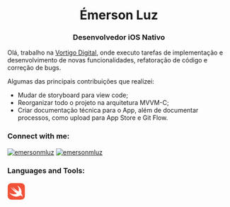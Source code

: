 <h1 align="center">Émerson Luz</h1>
<h3 align="center">Desenvolvedor iOS Nativo</h3>

Olá, trabalho na [Vortigo Digital](https://www.instagram.com/vortigo.digital/), onde executo tarefas de implementação e desenvolvimento de novas funcionalidades, refatoração de código e correção de bugs.

Algumas das principais contribuições que realizei:

-  Mudar de storyboard para view code;
-  Reorganizar todo o projeto na arquitetura MVVM-C;
-  Criar documentação técnica para o App, além de documentar processos, como upload para App Store e Git Flow. 

<h3 align="left">Connect with me:</h3>
<p align="left">
<a href="https://linkedin.com/in/emersonmluz" target="blank"><img align="center" src="https://raw.githubusercontent.com/rahuldkjain/github-profile-readme-generator/master/src/images/icons/Social/linked-in-alt.svg" alt="emersonmluz" height="30" width="40" /></a>
<a href="https://instagram.com/emersonmluz" target="blank"><img align="center" src="https://raw.githubusercontent.com/rahuldkjain/github-profile-readme-generator/master/src/images/icons/Social/instagram.svg" alt="emersonmluz" height="30" width="40" /></a>
</p>

<h3 align="left">Languages and Tools:</h3>
<p <a href="https://developer.apple.com/swift/" target="_blank" rel="noreferrer"> <img src="https://raw.githubusercontent.com/devicons/devicon/master/icons/swift/swift-original.svg" alt="swift" width="40" height="40"/> </a> </a>
